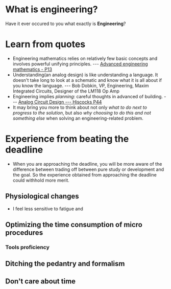 # What is engineering?
Have it ever occured to you what exactly is **Engineering**?

# Learn from quotes
- Engineering mathematics relies on relatively few basic concepts and involves powerful unifying principles. --- [Advanced engineering mathematics - P13](https://soaneemrana.org/onewebmedia/ADVANCED%20ENGINEERING%20MATHEMATICS%20BY%20ERWIN%20ERESZIG1.pdf)
- Understanding(an analog design) is like understanding a language. It doesn't take long to look at a schematic and know what it is all about if you know the language.  --- Bob Dobkin, VP, Engineering, Maxim Integrated Circuits, Designer of the LM118 Op Amp
- Engineering implies *planning*: careful thoughts in advanced of building. --- [Analog Circuit Design --- Hiscocks P44](https://www.sphere.bc.ca/download/analog-circuit-design-hiscocks.pdf)
- It may bring you more to think about not only *what to do next to progress to the solution*, but also *why choosing to do this and not something else* when solving an engineering-related problem.

# Experience from beating the deadline
- When you are approaching the deadline, you will be more aware of the difference between trading off between pure study or development and the goal. So the experience obtained from approaching the deadline could withhold more merit.
## Physiological changes
- I feel less sensitive to fatigue and 
## Optimizing the time consumption of micro procedures 
### Tools proficiency

## Ditching the pedantry and formalism

## Don't care about time